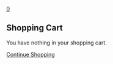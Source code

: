 [0](https://www.33lock.com/cart)

## Shopping Cart

You have nothing in your shopping cart.

[Continue Shopping](https://www.33lock.com/)